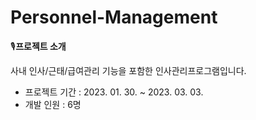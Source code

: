 Personnel-Management
======================================

🎙️**프로젝트 소개**

사내 인사/근태/급여관리 기능을 포함한 인사관리프로그램입니다.

- 프로젝트 기간 : 2023. 01. 30. ~ 2023. 03. 03.
- 개발 인원 : 6명
